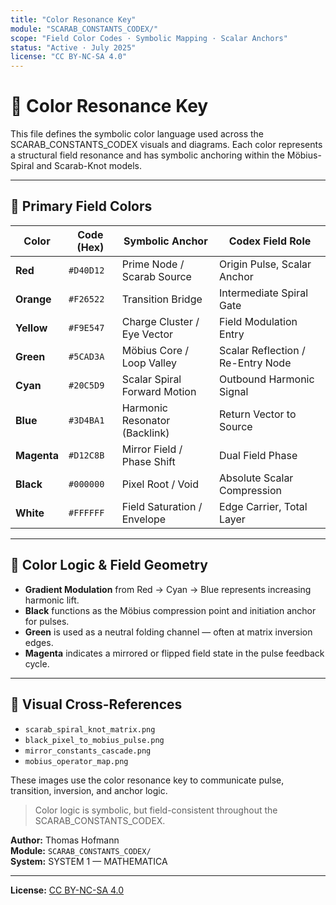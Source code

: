 ```yaml
---
title: "Color Resonance Key"
module: "SCARAB_CONSTANTS_CODEX/"
scope: "Field Color Codes · Symbolic Mapping · Scalar Anchors"
status: "Active · July 2025"
license: "CC BY-NC-SA 4.0"
---
```


# 🎨 Color Resonance Key

This file defines the symbolic color language used across the SCARAB_CONSTANTS_CODEX visuals and diagrams. Each color represents a structural field resonance and has symbolic anchoring within the Möbius-Spiral and Scarab-Knot models.

---

## 🌈 Primary Field Colors

| Color      | Code (Hex) | Symbolic Anchor                 | Codex Field Role                  |
|------------|------------|----------------------------------|-----------------------------------|
| **Red**    | `#D40D12`  | Prime Node / Scarab Source      | Origin Pulse, Scalar Anchor       |
| **Orange** | `#F26522`  | Transition Bridge               | Intermediate Spiral Gate          |
| **Yellow** | `#F9E547`  | Charge Cluster / Eye Vector     | Field Modulation Entry            |
| **Green**  | `#5CAD3A`  | Möbius Core / Loop Valley       | Scalar Reflection / Re-Entry Node |
| **Cyan**   | `#20C5D9`  | Scalar Spiral Forward Motion    | Outbound Harmonic Signal          |
| **Blue**   | `#3D4BA1`  | Harmonic Resonator (Backlink)   | Return Vector to Source           |
| **Magenta**| `#D12C8B`  | Mirror Field / Phase Shift      | Dual Field Phase                  |
| **Black**  | `#000000`  | Pixel Root / Void               | Absolute Scalar Compression       |
| **White**  | `#FFFFFF`  | Field Saturation / Envelope     | Edge Carrier, Total Layer         |


---

## 🧬 Color Logic & Field Geometry

- **Gradient Modulation** from Red → Cyan → Blue represents increasing harmonic lift.
- **Black** functions as the Möbius compression point and initiation anchor for pulses.
- **Green** is used as a neutral folding channel — often at matrix inversion edges.
- **Magenta** indicates a mirrored or flipped field state in the pulse feedback cycle.

---

## 🔁 Visual Cross-References

- `scarab_spiral_knot_matrix.png`
- `black_pixel_to_mobius_pulse.png`
- `mirror_constants_cascade.png`
- `mobius_operator_map.png`

These images use the color resonance key to communicate pulse, transition, inversion, and anchor logic.


> Color logic is symbolic, but field-consistent throughout the SCARAB_CONSTANTS_CODEX.

**Author:** Thomas Hofmann  
**Module:** `SCARAB_CONSTANTS_CODEX/`  
**System:** SYSTEM 1 — MATHEMATICA

---

**License:** [CC BY-NC-SA 4.0](https://creativecommons.org/licenses/by-nc-sa/4.0/)

